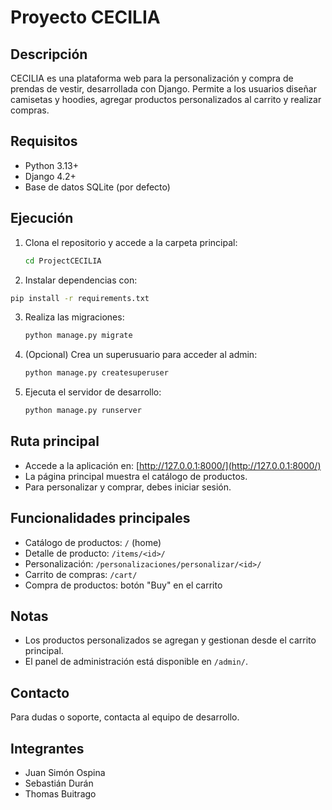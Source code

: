 # Proyecto CECILIA

## Descripción
CECILIA es una plataforma web para la personalización y compra de prendas de vestir, desarrollada con Django. Permite a los usuarios diseñar camisetas y hoodies, agregar productos personalizados al carrito y realizar compras.

## Requisitos
- Python 3.13+
- Django 4.2+
- Base de datos SQLite (por defecto)

## Ejecución
1. Clona el repositorio y accede a la carpeta principal:
	```bash
	cd ProjectCECILIA
	```
 2. Instalar dependencias con:
  ```bash
  pip install -r requirements.txt
  ```
3. Realiza las migraciones:
	```bash
	python manage.py migrate
	```
4. (Opcional) Crea un superusuario para acceder al admin:
	```bash
	python manage.py createsuperuser
	```
5. Ejecuta el servidor de desarrollo:
	```bash
	python manage.py runserver
	```

## Ruta principal
- Accede a la aplicación en: [http://127.0.0.1:8000/](http://127.0.0.1:8000/)
- La página principal muestra el catálogo de productos.
- Para personalizar y comprar, debes iniciar sesión.

## Funcionalidades principales
- Catálogo de productos: `/` (home)
- Detalle de producto: `/items/<id>/`
- Personalización: `/personalizaciones/personalizar/<id>/`
- Carrito de compras: `/cart/`
- Compra de productos: botón "Buy" en el carrito


## Notas
- Los productos personalizados se agregan y gestionan desde el carrito principal.
- El panel de administración está disponible en `/admin/`.

## Contacto
Para dudas o soporte, contacta al equipo de desarrollo.

## Integrantes
- Juan Simón Ospina
- Sebastián Durán
- Thomas Buitrago
